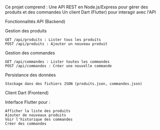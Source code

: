 Ce projet comprend :
    Une API REST en Node.js/Express pour gérer des produits et des commandes
    Un client Dart (Flutter) pour interagir avec l'API

 Fonctionnalités
API (Backend)

Gestion des produits

    GET /api/produits : Lister tous les produits
    POST /api/produits : Ajouter un nouveau produit

 Gestion des commandes

    GET /api/commandes : Lister toutes les commandes
    POST /api/commandes : Créer une nouvelle commande

Persistance des données

    Stockage dans des fichiers JSON (produits.json, commandes.json)

Client Dart (Frontend)

 Interface Flutter pour :

    Afficher la liste des produits
    Ajouter de nouveaux produits
    Voir l'historique des commandes
    Créer des commandes
